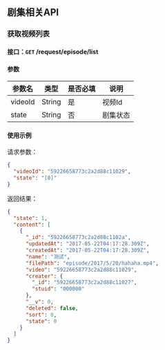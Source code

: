 ## 剧集相关API
### 获取视频列表
#### 接口：`GET` /request/episode/list
#### 参数



参数名 | 类型 | 是否必填 | 说明
--- | --- | --- | ---
videoId | String | 是 | 视频Id
state | String | 否 | 剧集状态



#### 使用示例

请求参数：

```json
{
  "videoId": "59226658773c2a2d88c11029",
  "state": "[0]"
}
```

返回结果：

```json
{
  "state": 1,
  "content": [
    {
      "_id": "59226658773c2a2d88c1102a",
      "updatedAt": "2017-05-22T04:17:28.309Z",
      "createdAt": "2017-05-22T04:17:28.309Z",
      "name": "测试",
      "filePath": "episode/2017/5/20/hahaha.mp4",
      "video": "59226658773c2a2d88c11029",
      "creater": {
        "_id": "59226658773c2a2d88c11027",
        "stuid": "000000"
      },
      "__v": 0,
      "deleted": false,
      "sort": 0,
      "state": 0
    }
  ]
}
```